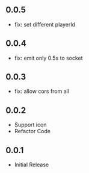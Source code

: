 ## 0.0.5

- fix: set different playerId

## 0.0.4

- fix: emit only 0.5s to socket

## 0.0.3

- fix: allow cors from all

## 0.0.2

- Support icon
- Refactor Code

## 0.0.1

- Initial Release
